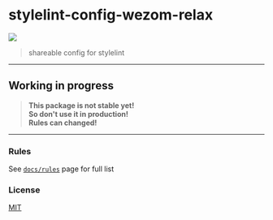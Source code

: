 # stylelint-config-wezom-relax

![](https://github.com/WezomAgency/stylelint-config-wezom-relax/workflows/test%20rules/badge.svg)

> shareable config for stylelint

---

## Working in progress

> __This package is not stable yet!__  
> __So don't use it in production!__  
> __Rules can changed!__

---

### Rules

See [`docs/rules`](https://github.com/WezomAgency/stylelint-config-wezom-relax/blob/master/docs/rules.md#rules) page for full list

### License

[MIT](https://github.com/WezomAgency/stylelint-config-wezom-relax/blob/master/LICENSE)
